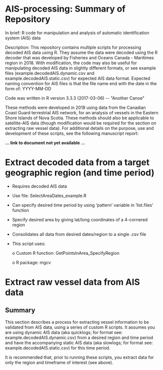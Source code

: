 # AIS-processing: Summary of Repository

In brief: R code for manipulation and analysis of automatic identification system (AIS) data

Description: This repository contains multiple scripts for processing decoded AIS data using R. They assume the data were decoded using the R decoder that was developed by Fisheries and Oceans Canada - Maritimes region in 2018. With modification, the code may also be useful for manipulating decoded AIS data in slightly different formats, or see example files (example.decodedAIS.dynamic.csv and example.decodedAIS.static.csv) for expected AIS data format. Expected naming convention for AIS files is that the file name end with the date in the form of: YYYY-MM-DD

Code was written in R version 3.3.3 (2017-03-06) -- "Another Canoe"

These methods were developed in 2018 using data from the Canadian Coast Guard terrestrial AIS network, for an analysis of vessels in the Eastern Shore Islands of Nova Scotia. These methods should also be applicable to satellite-AIS data (though modification would be required for the section on extracting raw vessel data). For additional details on the purpose, use and development of these scripts, see the following manuscript report:

**... link to document not yet available ...**


# Extract decoded data from a target geographic region (and time period)
-	Requires decoded AIS data
-	Use file: SelectAreaDates_example.R
-	Can specify desired time period by using ‘pattern’ variable in ‘list.files’ function
-	Specify desired area by giving lat/long coordinates of a 4-cornered region
-	Consolidates all data from desired dates/region to a single .csv file
-	This script uses: 

    o	Custom R function: GetPointsInArea_SpecifyRegion

    o	R package: mgcv


# Extract raw vessel data from AIS data 
## Summary

This section describes a process for extracting vessel information to be validated from AIS data, using a series of custom R scripts. It assumes you are using dynamic AIS data (aka quicklogs; for format see: example.decodedAIS.dynamic.csv) from a desired region and time period and have the accompanying static AIS data (aka slowlogs; for format see: example.decodedAIS.static.csv) for this time period. 

It is recommended that, prior to running these scripts, you extract data for only the region and timeframe of interest (see above). 

